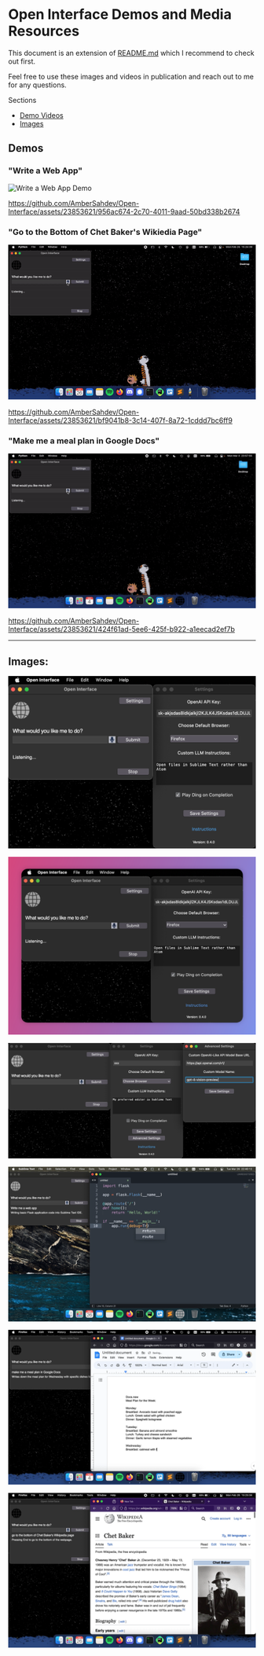 # Open Interface Demos and Media Resources

This document is an extension of [README.md](README.md) which I recommend to check out first.

Feel free to use these images and videos in publication and reach out to me for any questions.

Sections
- [Demo Videos](https://github.com/AmberSahdev/Open-Interface/blob/main/MEDIA.md#demos)
- [Images](https://github.com/AmberSahdev/Open-Interface/blob/main/MEDIA.md#images)

## Demos

### "Write a Web App"
![Write a Web App Demo](assets/code_web_app_demo_2x.gif)

https://github.com/AmberSahdev/Open-Interface/assets/23853621/956ac674-2c70-4011-9aad-50bd338b2674

### "Go to the Bottom of Chet Baker's Wikiedia Page"
![Go to the Bottom of Chet Baker's Wikiedia Page Demo](assets/Simple_Bottom_of_Wikipedia_2x.gif)

https://github.com/AmberSahdev/Open-Interface/assets/23853621/bf9041b8-3c14-407f-8a72-1cddd7bc6ff9

### "Make me a meal plan in Google Docs"
![Make Meal Plan Demo](assets/meal_plan_demo_2x.gif)

https://github.com/AmberSahdev/Open-Interface/assets/23853621/424f61ad-5ee6-425f-b922-a1eecad2ef7b

---

## Images:

![Open Interface UI](assets/ui.png)

![Open Interface UI](assets/ui2.png)

![Open Interface UI - Custom Models](assets/advanced_settings.png)

![code_web_app_image.png](assets/code_web_app_image.png)

![meal_plan_demo_image.png](assets/meal_plan_demo_image.png)

![simple_bottom_of_wikipedia_image.png](assets/simple_bottom_of_wikipedia_image.png)


